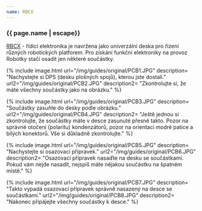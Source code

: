 ```yaml
---
name: RBCX
---
```

### {{ page.name | escape}}

[RBCX](https://github.com/RoboticsBrno/RB3204-RBCX) - řídicí elektronika je navržena jako univerzální deska pro řízení různých robotických platforem. Pro získání funkční elektroniky na provoz Robotky stačí osadit jen některé součástky.

{% include image.html
    url="/img/guides/original/PCB1.JPG"
    description=
        "Nachystejte si DPS (desku plošných spojů), kterou jste dostali."
    url2="/img/guides/original/PCB2.JPG"
    description2=
        "Zkontrolujte si, že máte všechny součástky jako na obrázku."
%}

{% include image.html
    url="/img/guides/original/PCB3.JPG"
    description=
        "Součástky zasuňte do desky podle obrázku."
    url2="/img/guides/original/PCB4.JPG"
    description2=
        "Ještě jednou si zkontrolujte, že součástky máte v desce zasunuté přesně takto. Pozor na správné otočení (polaritu) kondenzátorů, pozor na orientaci modré patice a bílých konektorů. Vše si důkladně zkontrolujte."
%}

{% include image.html
    url="/img/guides/original/PCB5.JPG"
    description=
        "Nachystejte si osazovací přípravek."
    url2="/img/guides/original/PCB6.JPG"
    description2=
        "Osazovací přípravek nasaďte na desku se součástkami. Pokud vám nejde nasadit, nejspíš máte nějakou součástku na špatném místě."
%}

{% include image.html
    url="/img/guides/original/PCB7.JPG"
    description=
        "Takto vypadá osazovací přípravek správně nasazený na desce se součástkami."
    url2="/img/guides/original/PCB8.JPG"
    description2=
        "Nakonec připájejte všechny součástky k desce."
%}
